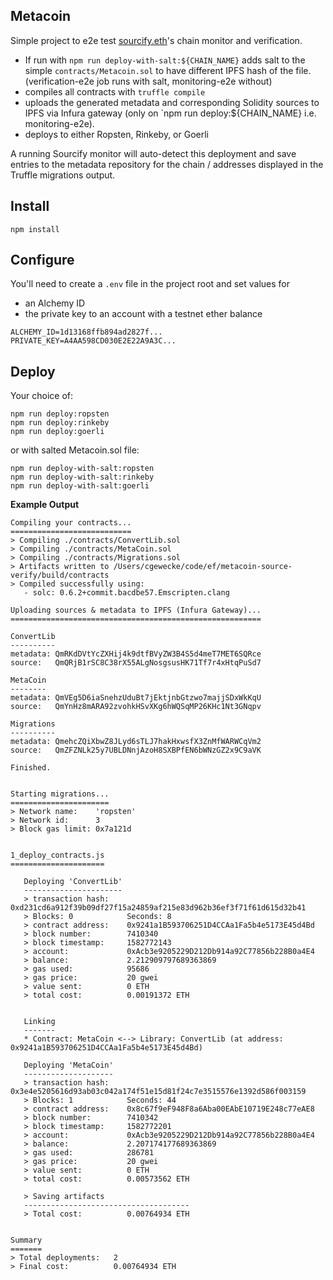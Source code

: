 ## Metacoin

Simple project to e2e test [sourcify.eth](https://github.com/ethereum/sourcify)'s chain monitor and verification.

- If run with `npm run deploy-with-salt:${CHAIN_NAME}` adds salt to the simple `contracts/Metacoin.sol` to have different IPFS hash of the file. (verification-e2e job runs with salt, monitoring-e2e without)
- compiles all contracts with `truffle compile`
- uploads the generated metadata and corresponding Solidity sources to IPFS via Infura gateway (only on `npm run deploy:${CHAIN_NAME} i.e. monitoring-e2e).
- deploys to either Ropsten, Rinkeby, or Goerli

A running Sourcify monitor will auto-detect this deployment and save entries to the
metadata repository for the chain / addresses displayed in the Truffle migrations output.

## Install

```
npm install
```

## Configure

You'll need to create a `.env` file in the project root and set values for

- an Alchemy ID
- the private key to an account with a testnet ether balance

```
ALCHEMY_ID=1d13168ffb894ad2827f...
PRIVATE_KEY=A4AA598CD030E2E22A9A3C...
```

## Deploy

Your choice of:

```
npm run deploy:ropsten
npm run deploy:rinkeby
npm run deploy:goerli
```

or with salted Metacoin.sol file:

```
npm run deploy-with-salt:ropsten
npm run deploy-with-salt:rinkeby
npm run deploy-with-salt:goerli
```

**Example Output**

```
Compiling your contracts...
===========================
> Compiling ./contracts/ConvertLib.sol
> Compiling ./contracts/MetaCoin.sol
> Compiling ./contracts/Migrations.sol
> Artifacts written to /Users/cgewecke/code/ef/metacoin-source-verify/build/contracts
> Compiled successfully using:
   - solc: 0.6.2+commit.bacdbe57.Emscripten.clang

Uploading sources & metadata to IPFS (Infura Gateway)...
========================================================

ConvertLib
----------
metadata: QmRKdDVtYcZXHij4k9dtfBVyZW3B4S5d4meT7MET6SQRce
source:   QmQRjB1rSC8C38rX55ALgNosgsusHK71Tf7r4xHtqPuSd7

MetaCoin
--------
metadata: QmVEg5D6iaSnehzUduBt7jEktjnbGtzwo7majjSDxWkKqU
source:   QmYnHz8mARA92zvohkHSvXKg6hWQSqMP26KHc1Nt3GNqpv

Migrations
----------
metadata: QmehcZQiXbwZ8JLyd6sTLJ7hakHxwsfX3ZnMfWARWCqVm2
source:   QmZFZNLk25y7UBLDNnjAzoH8SXBPfEN6bWNzGZ2x9C9aVK

Finished.


Starting migrations...
======================
> Network name:    'ropsten'
> Network id:      3
> Block gas limit: 0x7a121d


1_deploy_contracts.js
=====================

   Deploying 'ConvertLib'
   ----------------------
   > transaction hash:    0xd231cd6a912f39b09df27f15a24859af215e83d962b36ef3f71f61d615d32b41
   > Blocks: 0            Seconds: 8
   > contract address:    0x9241a1B593706251D4CCAa1Fa5b4e5173E45d4Bd
   > block number:        7410340
   > block timestamp:     1582772143
   > account:             0xAcb3e9205229D212Db914a92C77856b228B0a4E4
   > balance:             2.212909797689363869
   > gas used:            95686
   > gas price:           20 gwei
   > value sent:          0 ETH
   > total cost:          0.00191372 ETH


   Linking
   -------
   * Contract: MetaCoin <--> Library: ConvertLib (at address: 0x9241a1B593706251D4CCAa1Fa5b4e5173E45d4Bd)

   Deploying 'MetaCoin'
   --------------------
   > transaction hash:    0x3e4e5205616d93ab03c042a174f51e15d81f24c7e3515576e1392d586f003159
   > Blocks: 1            Seconds: 44
   > contract address:    0x8c67f9eF948F8a6Aba00EAbE10719E248c77eAE8
   > block number:        7410342
   > block timestamp:     1582772201
   > account:             0xAcb3e9205229D212Db914a92C77856b228B0a4E4
   > balance:             2.207174177689363869
   > gas used:            286781
   > gas price:           20 gwei
   > value sent:          0 ETH
   > total cost:          0.00573562 ETH

   > Saving artifacts
   -------------------------------------
   > Total cost:          0.00764934 ETH


Summary
=======
> Total deployments:   2
> Final cost:          0.00764934 ETH
```
